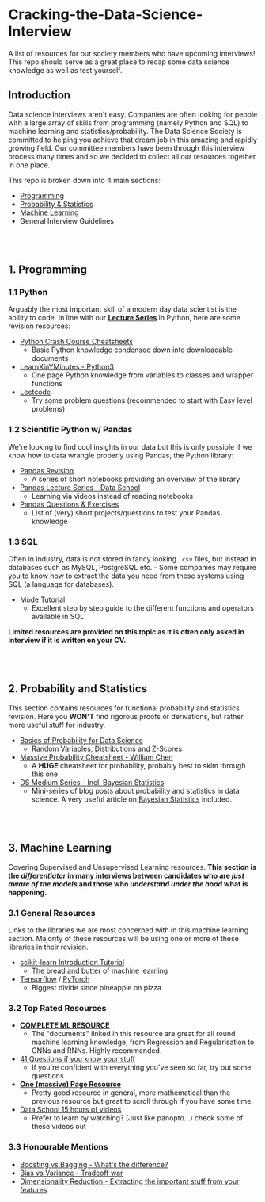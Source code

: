# Cracking-the-Data-Science-Interview
A list of resources for our society members who have upcoming interviews! This repo should serve as a great place to recap some data science knowledge as well as test yourself.


## Introduction
Data science interviews aren't easy. Companies are often looking for people with a large array of skills from programming (namely Python and SQL) to machine learning and statistics/probability. The Data Science Society is committed to helping you achieve that dream job in this amazing and rapidly growing field. Our committee members have been through this interview process many times and so we decided to collect all our resources together in one place.

This repo is broken down into 4 main sections:
- [Programming](#1-programming)
- [Probability & Statistics](#2-probability-and-statistics)
- [Machine Learning](#3-machine-learning)
- General Interview Guidelines

<br/><br/>
## 1. Programming
### 1.1 Python
Arguably the most important skill of a modern day data scientist is the ability to code. In line with our [**Lecture Series**](https://github.com/Imperial-College-Data-Science-Society/Lecture-1-Intro-to-Python) in Python, here are some revision resources:

 - [Python Crash Course Cheatsheets](https://ehmatthes.github.io/pcc/cheatsheets/README.html)
	 - Basic Python knowledge condensed down into downloadable documents
- [LearnXinYMinutes - Python3](https://learnxinyminutes.com/docs/python3/)
	- One page Python knowledge from variables to classes and wrapper functions
- [Leetcode](https://leetcode.com/)
	- Try some problem questions (recommended to start with Easy level problems)

### 1.2 Scientific Python w/ Pandas
We're looking to find cool insights in our data but this is only possible if we know how to data wrangle properly using Pandas, the Python library:

- [Pandas Revision](https://dshahid380.github.io/Data-analysis-with-pandas/)
	- A series of short notebooks providing an overview of the library
- [Pandas Lecture Series - Data School](https://www.youtube.com/playlist?list=PL5-da3qGB5ICCsgW1MxlZ0Hq8LL5U3u9y)
	- Learning via videos instead of reading notebooks
- [Pandas Questions & Exercises](https://github.com/guipsamora/pandas_exercises#getting-and-knowing)
	- List of (very) short projects/questions to test your Pandas knowledge

### 1.3 SQL
Often in industry, data is not stored in fancy looking `.csv` files, but instead in databases such as MySQL, PostgreSQL etc. - Some companies may require you to know how to extract the data you need from these systems using SQL (a language for databases).

- [Mode Tutorial](https://mode.com/sql-tutorial/introduction-to-sql/)
	- Excellent step by step guide to the different functions and operators available in SQL

**Limited resources are provided on this topic as it is often only asked in interview if it is written on your CV.**

<br/><br/>
## 2. Probability and Statistics
This section contains resources for functional probability and statistics revision. Here you **WON'T** find rigorous proofs or derivations, but rather more useful stuff for industry.

- [Basics of Probability for Data Science](https://www.analyticsvidhya.com/blog/2017/02/basic-probability-data-science-with-examples/)
	- Random Variables, Distributions and Z-Scores
- [Massive Probability Cheatsheet - William Chen](https://static1.squarespace.com/static/54bf3241e4b0f0d81bf7ff36/t/55e9494fe4b011aed10e48e5/1441352015658/probability_cheatsheet.pdf)
	- A **HUGE** cheatsheet for probability, probably best to skim through this one
- [DS Medium Series - Incl. Bayesian Statistics](https://medium.com/@rathi.ankit/probability-statistics-for-data-science-series-83b94353ca48)
	- Mini-series of blog posts about probability and statistics in data science. A very useful article on [Bayesian Statistics](https://towardsdatascience.com/bayesian-statistics-for-data-science-45397ec79c94) included.

<br/><br/>
## 3. Machine Learning
Covering Supervised and Unsupervised Learning resources. **This section is the *differentiator* in many interviews between candidates who are *just aware of the models* and those who *understand under the hood* what is happening.**

### 3.1 General Resources
Links to the libraries we are most concerned with in this machine learning section. Majority of these resources will be using one or more of these libraries in their revision.
- [scikit-learn Introduction Tutorial](https://scikit-learn.org/stable/tutorial/basic/tutorial.html)
	- The bread and butter of machine learning
- [Tensorflow](https://www.tensorflow.org/learn) / [PyTorch](https://pytorch.org/tutorials/beginner/nlp/pytorch_tutorial.html)
	- Biggest divide since pineapple on pizza

### 3.2 Top Rated Resources
- [**COMPLETE ML RESOURCE**](https://github.com/machinelearningmindset/machine-learning-course#machine-learning)
	- The "documents" linked in this resource are great for all round machine learning knowledge, from Regression and Regularisation to CNNs and RNNs. Highly recommended.
- [41 Questions if you know your stuff](https://www.springboard.com/blog/machine-learning-interview-questions/)
	- If you're confident with everything you've seen so far, try out some questions
- [**One (massive) Page Resource**](https://createmomo.github.io/2018/01/23/Super-Machine-Learning-Revision-Notes/)
	- Pretty good resource in general, more mathematical than the previous resource but great to scroll through if you have some time.
- [Data School 15 hours of videos](https://www.dataschool.io/15-hours-of-expert-machine-learning-videos/)
	- Prefer to learn by watching? (Just like panopto...) check some of these videos out

### 3.3 Honourable Mentions
- [Boosting vs Bagging - What's the difference?](https://quantdare.com/what-is-the-difference-between-bagging-and-boosting/)
- [Bias vs Variance - Tradeoff war](https://towardsdatascience.com/understanding-the-bias-variance-tradeoff-165e6942b229)
- [Dimensionality Reduction - Extracting the important stuff from your features](https://www.analyticsvidhya.com/blog/2018/08/dimensionality-reduction-techniques-python/)
